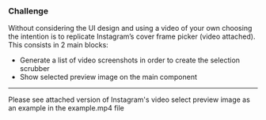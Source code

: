 ### Challenge

Without considering the UI design and using a video of your own choosing the intention is to replicate Instagram’s cover frame picker (video attached). This consists in 2 main blocks:

- Generate a list of video screenshots in order to create the selection scrubber
- Show selected preview image on the main component

---

Please see attached version of Instagram's video select preview image as an example in the example.mp4 file
